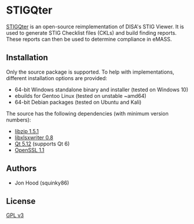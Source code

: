 # STIGQter

[STIGQter](https://www.stigqter.com/) is an open-source reimplementation of DISA's STIG Viewer. It is used to generate STIG Checklist files (CKLs) and build finding reports. These reports can then be used to determine compliance in eMASS.

## Installation

Only the source package is supported. To help with implementations, different installation options are provided:
*   64-bit Windows standalone binary and installer (tested on Windows 10)
*   ebuilds for Gentoo Linux (tested on unstable ~amd64)
*   64-bit Debian packages (tested on Ubuntu and Kali)

The source has the following dependencies (with minimum version numbers):
*   [libzip 1.5.1](https://libzip.org/)
*   [libxlsxwriter 0.8](https://libxlsxwriter.github.io/)
*   [Qt 5.12](https://www.qt.io/) (supports Qt 6)
*   [OpenSSL 1.1](https://www.openssl.org/)

## Authors

*   Jon Hood (squinky86)

## License

[GPL v3](https://www.gnu.org/licenses/gpl-3.0.en.html)

